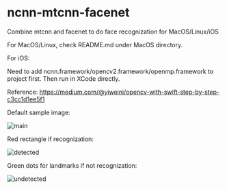 # ncnn-mtcnn-facenet

Combine mtcnn and facenet to do face recognization for MacOS/Linux/iOS

For MacOS/Linux, check README.md under MacOS directory.

For iOS:

Need to add ncnn.framework/opencv2.framework/openmp.framework to project first. Then run in XCode directly.

Reference: https://medium.com/@yiweini/opencv-with-swift-step-by-step-c3cc1d1ee5f1

Default sample image:

![main](https://github.com/xuduo35/ncnn-mtcnn-facenet/blob/master/images/main.jpg)

Red rectangle if recognization:

![detected](https://github.com/xuduo35/ncnn-mtcnn-facenet/blob/master/images/detected.jpg)

Green dots for landmarks if not recognization:

![undetected](https://github.com/xuduo35/ncnn-mtcnn-facenet/blob/master/images/undetected.jpg)
